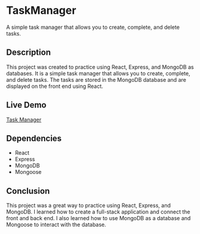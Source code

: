 # TaskManager

A simple task manager that allows you to create, complete, and delete tasks.

## Description

This project was created to practice using React, Express, and MongoDB as databases. It is a simple task manager that allows you to create, complete, and delete tasks. The tasks are stored in the MongoDB database and are displayed on the front end using React.

## Live Demo

[Task Manager](https://task-manager-frontend-1.herokuapp.com/)

## Dependencies

- React
- Express
- MongoDB
- Mongoose

## Conclusion

This project was a great way to practice using React, Express, and MongoDB. I learned how to create a full-stack application and connect the front and back end. I also learned how to use MongoDB as a database and Mongoose to interact with the database.

